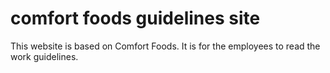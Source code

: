 # comfort foods guidelines site
 This website is based on Comfort Foods. It is for the employees to read the work guidelines.
